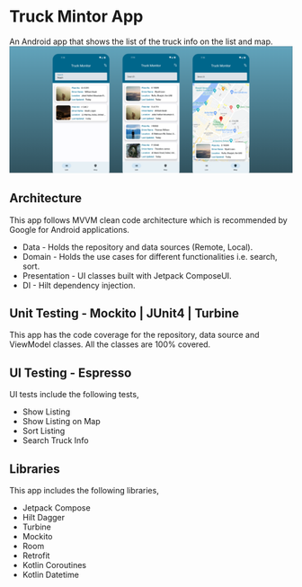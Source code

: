 # Truck Mintor App

An Android app that shows the list of the truck info on the list and map.
![alt text](https://github.com/JunydDEV/android-app-truck-monitor/blob/main/screenshots/image_truck_monitor.png)


## Architecture

This app follows MVVM clean code architecture which is recommended by Google for Android applications.

- Data - Holds the repository and data sources (Remote, Local).
- Domain - Holds the use cases for different functionalities i.e. search, sort.
- Presentation - UI classes built with Jetpack ComposeUI.
- DI - Hilt dependency injection.

## Unit Testing - Mockito | JUnit4 | Turbine
This app has the code coverage for the repository, data source and ViewModel classes. All the classes are 100% covered.

## UI Testing - Espresso
UI tests include the following tests,
- Show Listing
- Show Listing on Map
- Sort Listing
- Search Truck Info

## Libraries
This app includes the following libraries,
- Jetpack Compose
- Hilt Dagger
- Turbine
- Mockito
- Room
- Retrofit
- Kotlin Coroutines
- Kotlin Datetime